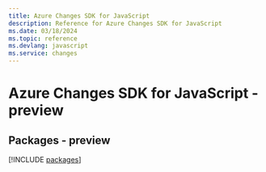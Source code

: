 ```yaml
---
title: Azure Changes SDK for JavaScript
description: Reference for Azure Changes SDK for JavaScript
ms.date: 03/18/2024
ms.topic: reference
ms.devlang: javascript
ms.service: changes
---
```

# Azure Changes SDK for JavaScript - preview
## Packages - preview
[!INCLUDE [packages](changes-index.md)]